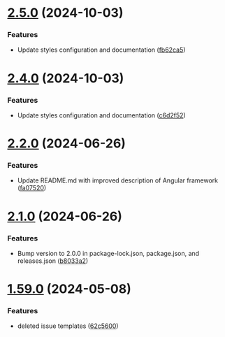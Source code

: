 # [2.5.0](https://github.com/manthanank/learn-angular/compare/v2.4.0...v2.5.0) (2024-10-03)


### Features

* Update styles configuration and documentation ([fb62ca5](https://github.com/manthanank/learn-angular/commit/fb62ca53d010b2e3e7ab42cce348eb815ab469bc))



# [2.4.0](https://github.com/manthanank/learn-angular/compare/v2.2.0...v2.4.0) (2024-10-03)


### Features

* Update styles configuration and documentation ([c6d2f52](https://github.com/manthanank/learn-angular/commit/c6d2f5200988eb207975d29f686dfd9ae98b2664))



# [2.2.0](https://github.com/manthanank/learn-angular/compare/v2.1.0...v2.2.0) (2024-06-26)


### Features

* Update README.md with improved description of Angular framework ([fa07520](https://github.com/manthanank/learn-angular/commit/fa0752021f6d5c15b3b1cd8dc554dc5322fd62ec))



# [2.1.0](https://github.com/manthanank/learn-angular/compare/v1.59.0...v2.1.0) (2024-06-26)


### Features

* Bump version to 2.0.0 in package-lock.json, package.json, and releases.json ([b8033a2](https://github.com/manthanank/learn-angular/commit/b8033a2e13bca141b46909fa40374135b1316859))



# [1.59.0](https://github.com/manthanank/learn-angular/compare/v1.58.0...v1.59.0) (2024-05-08)


### Features

* deleted issue templates ([62c5600](https://github.com/manthanank/learn-angular/commit/62c5600bf4c48df6c6e8f94a7a4dc022dc6b35c5))



